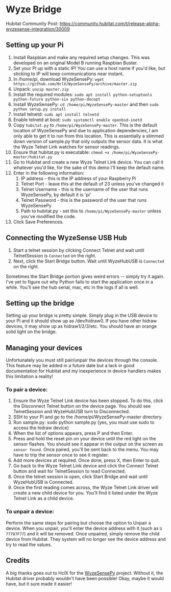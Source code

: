 # Wyze Bridge

Hubitat Community Post: https://community.hubitat.com/t/release-alpha-wyzesense-integration/30009

## Setting up your Pi

1. Install Raspbian and make any required setup changes.  This was developed on an original Model B running Raspbian Buster.
1. Set your PI up with a static IP!  You can use a host name if you'd like, but sticking to IP will keep communications near instant.
1. In /home/pi, download WyzeSensePy: `wget https://github.com/HclX/WyzeSensePy/archive/master.zip`
1. Unpack: `unzip master.zip`
1. Install the required modules: `sudo apt install python-setuptools python-future python-six python-docopt`
1. Install WyzeSensePy: `cd /home/pi/WyzeSensePy-master` and then `sudo python setup.py install`
1. Install telnetd: `sudo apt install telnetd`
1. Enable telnetd at boot: `sudo systemctl enable openbsd-inetd`
1. Copy `hubitat.py` to `/home/pi/WyzeSensePy-master`.  This is the default location of WyzeSensePy and due to application dependencies, I am only able to get it to run from this location.  This is essentially a slimmed down version of sample.py that only outputs the sensor data.  It is what the Wyze Telnet Link watches for sensor readings.
1. Ensure that hubitat.py is executable: `chmod +x /home/pi/WyzeSensePy-master/hubitat.py`
1. Go to Hubitat and create a new Wyze Telnet Link device.  You can call it whatever you'd like, for the sake of this demo I'll keep the default name.
1. Enter in the following information:
	1. IP address - this is the IP address of your Raspberry Pi
	1. Telnet Port - leave this at the default of 23 unless you've changed it
	1. Telnet Username - this is the username of the user that runs WyzeSensePy, by default it is 'pi'
	1. Telnet Password - this is the password of the user that runs WyzeSensePy
	1. Path to hubitat.py - set this to `/home/pi/WyzeSensePy-master` unless you've modified the code.
1. Click Save Preferences.

## Connecting the WyzeSense USB Hub

1. Start a telnet session by clicking Connect Telnet and wait until TelnetSession is `Connected` on the right.
1. Next, click the Start Bridge button.  Wait until WyzeHubUSB is `Connected` on the right.  

Sometimes the Start Bridge portion gives weird errors -- simply try it again.  I've yet to figure out why Python fails to start the application once in a while.  You'll see the hub serial, mac, etc in the logs if all is well.

## Setting up the bridge

Setting up your bridge is pretty simple.  Simply plug in the USB device to your Pi and it should show up as /dev/hidraw0.  If you have other hidraw devices, it may show up as hidraw1/2/3/etc.  You should have an orange solid light on the bridge.

## Managing your devices

Unfortunately you must still pair/unpair the devices through the console.  This feature may be added in a future date but a lack in good documentation for Hubitat and my inexperience in device handlers makes this limitation a reality!

### To pair a device:
1. Ensure the Wyze Telnet Link device has been stopped.  To do this, click the Disconnect Telnet button on the device page.  You should see TelnetSession and WyzeHubUSB turn to Disconnected.
1. SSH to your Pi and go to the /home/pi/WyzeSensePy-master directory.
1. Run sample.py: sudo python sample.py (yes, you must use sudo to access the hidraw device)
1. When the list of options appears, press P and then Enter.
1. Press and hold the reset pin on your device until the red light on the sensor flashes.  You should see it appear in the output on the screen as `sensor found`.  Once paired, you'll be sent back to the menu.  You may have to trip the sensor once to see it register.
1. Add more devices at required.  Once done, press X, then Enter to quit.
1. Go back to the Wyze Telnet Link device and click the Connect Telnet button and wait for TelnetSession to read Connected.
1. Once the telnet session is open, click Start Bridge and wait until WyzeHubUSB is Connected.
1. Once the first reading comes across, the Wyze Telnet Link driver will create a new child device for you.  You'll find it listed under the Wyze Telnet Link as a child device.

### To unpair a device:
Perform the same steps for pairing but choose the option to Unpair a device.  When you unpair, you'll enter the device address with it (such as `U 77787F77`) and it will be removed.  Once unpaired, simply remove the child device from Hubitat.  They system will no longer see the device address and try to read the values.

## Credits
A big thanks goes out to HclX for the [WyzeSensePy](https://github.com/HclX/WyzeSensePy) project.  Without it, the Hubitat driver probably wouldn't have been possible!  Okay, maybe it would have, but it sure made it easier!
